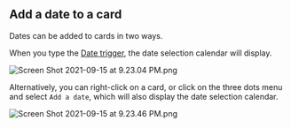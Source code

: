 ## Add a date to a card

Dates can be added to cards in two ways.

When you type the [Date trigger](../Settings/Date%20trigger.md), the date selection calendar will display.

<img alt="Screen Shot 2021-09-15 at 9.23.04 PM.png" srcset="/obsidian-chatlike/Assets/Screen%20Shot%202021-09-15%20at%209.23.04%20PM.png 2x">

Alternatively, you can right-click on a card, or click on the three dots menu and select `Add a date`, which will also display the date selection calendar.

<img alt="Screen Shot 2021-09-15 at 9.23.46 PM.png" srcset="/obsidian-chatlike/Assets/Screen%20Shot%202021-09-15%20at%209.23.46%20PM.png 2x">
